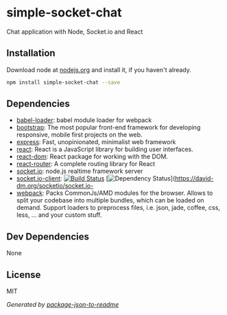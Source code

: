 # simple-socket-chat 

Chat application with Node, Socket.io and React

## Installation

Download node at [nodejs.org](http://nodejs.org) and install it, if you haven't already.

```sh
npm install simple-socket-chat --save
```



## Dependencies

- [babel-loader](https://github.com/babel/babel-loader): babel module loader for webpack
- [bootstrap](https://github.com/twbs/bootstrap): The most popular front-end framework for developing responsive, mobile first projects on the web.
- [express](https://github.com/expressjs/express): Fast, unopinionated, minimalist web framework
- [react](https://github.com/facebook/react): React is a JavaScript library for building user interfaces.
- [react-dom](https://github.com/facebook/react): React package for working with the DOM.
- [react-router](https://github.com/reacttraining/react-router): A complete routing library for React
- [socket.io](https://github.com/socketio/socket.io): node.js realtime framework server
- [socket.io-client](https://github.com/Automattic/socket.io-client): [![Build Status](https://secure.travis-ci.org/socketio/socket.io-client.svg?branch=master)](http://travis-ci.org/socketio/socket.io-client) [![Dependency Status](https://david-dm.org/socketio/socket.io-client.svg)](https://david-dm.org/socketio/socket.io-
- [webpack](https://github.com/webpack/webpack): Packs CommonJs/AMD modules for the browser. Allows to split your codebase into multiple bundles, which can be loaded on demand. Support loaders to preprocess files, i.e. json, jade, coffee, css, less, ... and your custom stuff.

## Dev Dependencies


None

## License

MIT

_Generated by [package-json-to-readme](https://github.com/zeke/package-json-to-readme)_
